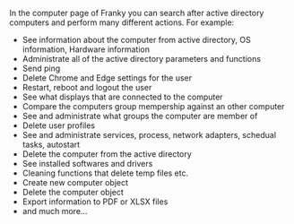 ﻿In the computer page of Franky you can search after active directory computers and perform many different actions.
For example:

* See information about the computer from active directory, OS information, Hardware information
* Administrate all of the active directory parameters and functions
* Send ping
* Delete Chrome and Edge settings for the user
* Restart, reboot and logout the user
* See what displays that are connected to the computer
* Compare the computers group mempership against an other computer
* See and administrate what groups the computer are member of
* Delete user profiles
* See and administrate services, process, network adapters, schedual tasks, autostart
* Delete the computer from the active directory
* See installed softwares and drivers
* Cleaning functions that delete temp files etc.
* Create new computer object
* Delete the computer object
* Export information to PDF or XLSX files
* and much more...